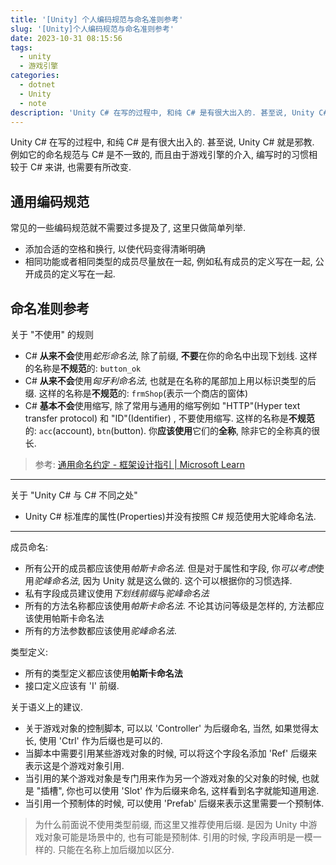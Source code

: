 ```yaml
---
title: '[Unity] 个人编码规范与命名准则参考'
slug: '[Unity]个人编码规范与命名准则参考'
date: 2023-10-31 08:15:56
tags:
  - unity
  - 游戏引擎
categories:
  - dotnet
  - Unity
  - note
description: 'Unity C# 在写的过程中, 和纯 C# 是有很大出入的. 甚至说, Unity C# 就是邪教. 例如它的命名规范与 C# 是不一致的, 而且由于游戏引擎的介入, 编写时的习惯相较于 C# 来讲, 也需要有所改变.'
---
```


Unity C# 在写的过程中, 和纯 C# 是有很大出入的. 甚至说, Unity C# 就是邪教. 例如它的命名规范与 C# 是不一致的, 而且由于游戏引擎的介入, 编写时的习惯相较于 C# 来讲, 也需要有所改变.


## 通用编码规范


常见的一些编码规范就不需要过多提及了, 这里只做简单列举.


- 添加合适的空格和换行, 以使代码变得清晰明确
- 相同功能或者相同类型的成员尽量放在一起, 例如私有成员的定义写在一起, 公开成员的定义写在一起.



## 命名准则参考


关于 "不使用" 的规则


- C# **从来不会**使用*蛇形命名法*, 除了前缀, **不要**在你的命名中出现下划线. 这样的名称是**不规范**的: `button_ok`
- C# **从来不会**使用*匈牙利命名法*, 也就是在名称的尾部加上用以标识类型的后缀. 这样的名称是**不规范**的: `frmShop`(表示一个商店的窗体)
- C# **基本不会**使用缩写, 除了常用与通用的缩写例如 "HTTP"(Hyper text transfer protocol) 和 "ID"(Identifier) , 不要使用缩写. 这样的名称是**不规范**的: `acc`(account), `btn`(button). 你**应该使用**它们的**全称**, 除非它的全称真的很长.


> 参考: [通用命名约定 - 框架设计指引 | Microsoft Learn](https://learn.microsoft.com/zh-cn/dotnet/standard/design-guidelines/general-naming-conventions)


---


关于 "Unity C# 与 C# 不同之处"


- Unity C# 标准库的属性(Properties)并没有按照 C# 规范使用大驼峰命名法.



---


成员命名:


- 所有公开的成员都应该使用*帕斯卡命名法*.
  但是对于属性和字段, 你*可以考虑*使用*驼峰命名法*, 因为 Unity 就是这么做的. 这个可以根据你的习惯选择.
- 私有字段成员建议使用*下划线前缀*与*驼峰命名法*
- 所有的方法名称都应该使用*帕斯卡命名法*.
  不论其访问等级是怎样的, 方法都应该使用帕斯卡命名法
- 所有的方法参数都应该使用*驼峰命名法*.


类型定义:


- 所有的类型定义都应该使用**帕斯卡命名法**
- 接口定义应该有 'I' 前缀.


关于语义上的建议.


- 关于游戏对象的控制脚本, 可以以 'Controller' 为后缀命名, 当然, 如果觉得太长, 使用 'Ctrl' 作为后缀也是可以的.
- 当脚本中需要引用某些游戏对象的时候, 可以将这个字段名添加 'Ref' 后缀来表示这是个游戏对象引用.
- 当引用的某个游戏对象是专门用来作为另一个游戏对象的父对象的时候, 也就是 "插槽", 你也可以使用 'Slot' 作为后缀来命名, 这样看到名字就能知道用途.
- 当引用一个预制体的时候, 可以使用 'Prefab' 后缀来表示这里需要一个预制体.


> 为什么前面说不使用类型前缀, 而这里又推荐使用后缀. 是因为 Unity 中游戏对象可能是场景中的, 也有可能是预制体. 引用的时候, 字段声明是一模一样的. 只能在名称上加后缀加以区分.
